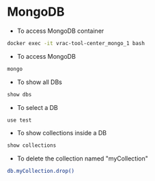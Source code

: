 # MongoDB

* To access MongoDB container
```bash
docker exec -it vrac-tool-center_mongo_1 bash 
```
* To access MongoDB
```bash
mongo
```
* To show all DBs
```bash
show dbs
```
* To select a DB
```bash
use test
```
* To show collections inside a DB
```bash
show collections
```
* To delete the collection named "myCollection"
```bash
db.myCollection.drop()
```
